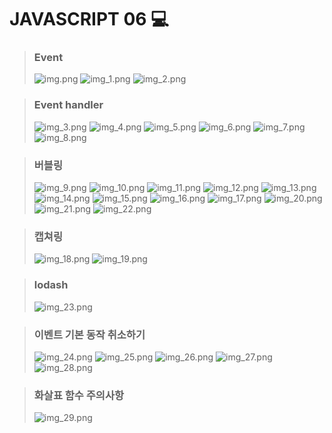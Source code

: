 # JAVASCRIPT 06 💻

> ### Event
> ![img.png](img.png)
> ![img_1.png](img_1.png)
> ![img_2.png](img_2.png)

> ### Event handler
> ![img_3.png](img_3.png)
> ![img_4.png](img_4.png)
> ![img_5.png](img_5.png)
> ![img_6.png](img_6.png)
> ![img_7.png](img_7.png)
> ![img_8.png](img_8.png)

> ### 버블링
> ![img_9.png](img_9.png)
> ![img_10.png](img_10.png)
> ![img_11.png](img_11.png)
> ![img_12.png](img_12.png)
> ![img_13.png](img_13.png)
> ![img_14.png](img_14.png)
> ![img_15.png](img_15.png)
> ![img_16.png](img_16.png)
> ![img_17.png](img_17.png)
> ![img_20.png](img_20.png)
> ![img_21.png](img_21.png)
> ![img_22.png](img_22.png)

> ### 캡쳐링
> ![img_18.png](img_18.png)
> ![img_19.png](img_19.png)

> ### lodash
> ![img_23.png](img_23.png)

> ### 이벤트 기본 동작 취소하기
> ![img_24.png](img_24.png)
> ![img_25.png](img_25.png)
> ![img_26.png](img_26.png)
> ![img_27.png](img_27.png)
> ![img_28.png](img_28.png)

> ### 화살표 함수 주의사항
> ![img_29.png](img_29.png)